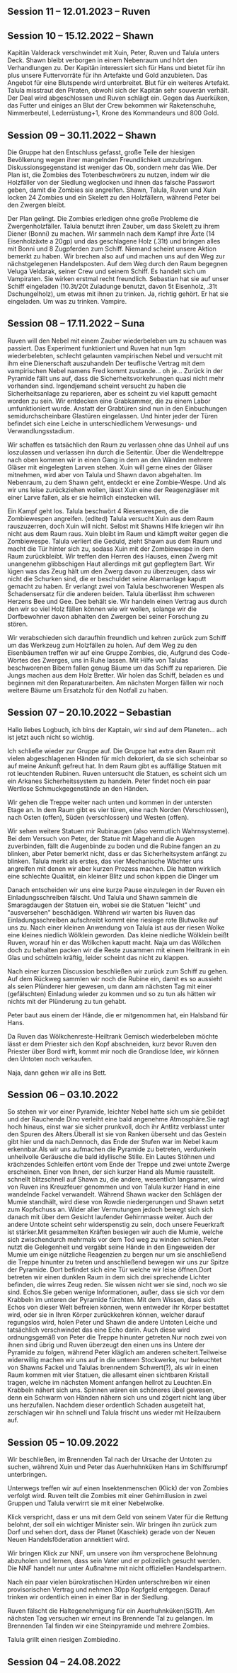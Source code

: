 ## Session 11 – 12.01.2023 – Ruven



## Session 10 – 15.12.2022 – Shawn

Kapitän Valderack verschwindet mit Xuin, Peter, Ruven und Talula unters Deck.
Shawn bleibt verborgen in einem Nebenraum und hört den Verhandlungen zu. 
Der Kapitän interessiert sich für Hans und bietet für ihn plus unsere Futtervorräte für ihn Artefakte und Gold anzubieten.
Das Angebot für eine Blutspende wird unterbreitet. Blut für ein weiteres Artefakt. 
Talula misstraut den Piraten, obwohl sich der Kapitän sehr souverän verhält.
Der Deal wird abgeschlossen und Ruven schlägt ein. 
Gegen das Auerküken, das Futter und einiges an Blut der Crew bekommen wir Raketenschuhe, Nimmerbeutel, Lederrüstung+1, Krone des Kommandeurs und 800 Gold.

## Session 09 – 30.11.2022 – Shawn

Die Gruppe hat den Entschluss gefasst, große Teile der hiesigen Bevölkerung wegen ihrer mangelnden Freundlichkeit umzubringen. Diskussionsgegenstand ist weniger das Ob, sondern mehr das Wie. Der Plan ist, die Zombies des Totenbeschwörers zu nutzen, indem wir die Holzfäller von der Siedlung weglocken und ihnen das falsche Passwort geben, damit die Zombies sie angreifen. Shawn, Talula, Ruven und Xuin locken 24 Zombies und ein Skelett zu den Holzfällern, während Peter bei den Zwergen bleibt. 

Der Plan gelingt. Die Zombies erledigen ohne große Probleme die Zwergenholzfäller. Talula benutzt ihren Zauber, um dass Skelett zu ihrem Diener (Bonni) zu machen. Wir sammeln nach dem Kampf ihre Äxte (14 Eisenholzäxte a 20gp) und das geschlagene Holz (.31t) und bringen alles mit Bonni und 8 Zugpferden zum Schiff. Niemand scheint unsere Aktion bemerkt zu haben.  Wir brechen also auf und machen uns auf den Weg zur nächstgelegenen Handelsposten.  Auf dem Weg durch den Raum begegnen Veluga Veldarak, seiner Crew und seinem Schiff. Es handelt sich um Vampiraten. Sie wirken erstmal recht freundlich. Sebastian hat sie auf unser Schiff eingeladen (10.3t/20t Zuladunge benutzt, davon 5t Eisenholz, .31t Dschungelholz), um etwas mit ihnen zu trinken. Ja, richtig gehört. Er hat sie eingeladen. Um was zu trinken. Vampire.

## Session 08 – 17.11.2022 – Suna

Ruven will den Nebel mit einem Zauber wiederbeleben um zu schauen was passiert. 
Das Experiment funktioniert und Ruven hat nun 1qm wiederbelebten, schlecht gelaunten vampirischen Nebel und versucht mit ihm eine Dienerschaft auszuhandeln
Der teuflische Vertrag mit dem vampirischen Nebel namens Fred kommt zustande... oh je...
Zurück in der Pyramide fällt uns auf, dass die Sicherheitsvorkehrungen quasi nicht mehr vorhanden sind.
Irgendjemand scheint versucht zu haben die Sicherheitsanlage zu reparieren, aber es scheint zu viel kaputt gemacht worden zu sein.
Wir entdecken eine Grabkammer, die zu einem Labor umfunktioniert wurde.
Anstatt der Grabtüren sind nun in den Einbuchungen semidurchscheinbare Glastüren eingelassen. Und hinter jeder der Türen befindet sich eine Leiche in unterschiedlichem Verwesungs- und Verwandlungsstadium.

Wir schaffen es tatsächlich den Raum zu verlassen ohne das Unheil auf uns loszulassen und verlassen ihn durch die Seitentür.
Über die Wendeltreppe nach oben kommen wir in einen Gang in dem an den Wänden mehrere Gläser mit eingelegten Larven stehen. 
Xuin will gerne eines der Gläser mitnehmen, wird aber von Talula und Shawn davon abgehalten.
Im Nebenraum, zu dem Shawn geht, entdeckt er eine Zombie-Wespe. Und als wir uns leise zurückziehen wollen, lässt Xuin eine der Reagenzgläser mit einer Larve fallen, als er sie heimlich einstecken will.

Ein Kampf geht los. Talula beschwört 4 Riesenwespen, die die Zombiewespen angreifen. (edited)
Talula versucht Xuin aus dem Raum rauszuzerren, doch Xuin will nicht. Selbst mit Shawns Hilfe kriegen wir ihn nicht aus dem Raum raus. 
Xuin bleibt im Raum und kämpft weiter gegen die Zombiewespe.
Talula verliert die Geduld, zieht Shawn aus dem Raum und macht die Tür hinter sich zu, sodass Xuin mit der Zombiewespe in dem Raum zurückbleibt.
Wir treffen den Herren des Hauses, einen Zwerg mit unangenehm glibbschigen Haut allerdings mit gut gepflegtem Bart.
Wir lügen was das Zeug hält um den Zwerg davon zu überzeugen, dass wir nicht die Schurken sind, die er beschuldet seine Alarmanlage kaputt gemacht zu haben.
Er verlangt zwei von Talula beschworenen Wespen als Schadensersatz für die anderen beiden. Talula überlässt ihm schweren Herzens Bee und Gee. Dee behält sie.
Wir handeln einen Vertrag aus durch den wir so viel Holz fällen können wie wir wollen, solange wir die Dorfbewohner davon abhalten den Zwergen bei seiner Forschung zu stören. 

Wir verabschieden sich daraufhin freundlich und kehren zurück zum Schiff um das Werkzeug zum Holzfällen zu holen. 
Auf dem Weg zu den Eisenbäumen treffen wir auf eine Gruppe Zombies, die, Aufgrund des Code-Wortes des Zwerges, uns in Ruhe lassen.
Mit Hilfe von Talulas beschworenen Bibern fallen genug Bäume um das Schiff zu reparieren. Die Jungs machen aus dem Holz Bretter. 
Wir holen das Schiff, beladen es und beginnen mit den Reparaturarbeiten.
Am nächsten Morgen fällen wir noch weitere Bäume um Ersatzholz für den Notfall zu haben.


## Session 07 – 20.10.2022 – Sebastian

Hallo liebes Logbuch, ich bins der Kaptain, wir sind auf dem Planeten… ach ist jetzt auch nicht so wichtig.

Ich schließe wieder zur Gruppe auf. Die Gruppe hat extra den Raum mit vielen abgeschlagenen Händen für mich dekoriert, da sie sich scheinbar so auf meine Ankunft gefreut hat. In dem Raum gibt es auffällige Statuen mit rot leuchtenden Rubinen. Ruven untersucht die Statuen, es scheint sich um ein Arkanes Sicherheitssystem zu handeln. Peter findet noch ein paar Wertlose Schmuckgegenstände an den Händen.

Wir gehen die Treppe weiter nach unten und kommen in der untersten Etage an. In dem Raum gibt es vier türen, eine nach Norden (Verschlossen), nach Osten (offen), Süden (verschlossen) und Westen (offen).

Wir sehen weitere Statuen mir Rubinaugen (also vermutlich Wahrnsysteme). Bei dem Versuch von Peter, der Statue mit Magehand die Augen zuverbinden, fällt die Augenbinde zu boden und die Rubine fangen an zu blinken, aber Peter bemerkt nicht, dass er das Sicherheitsystem anfängt zu blinken. Talula merkt als erstes, das vier Mechanische Wächter uns angreifen mit denen wir aber kurzen Prozess machen. Die hatten wirklich eine schlechte Qualität, ein kleiner Blitz und schon kippen die Dinger um

Danach entscheiden wir uns eine kurze Pause einzulegen in der Ruven ein Einladungsschreiben fälscht. Und Talula und Shawn sammeln die Smaragdaugen der Statuen ein, wobei sie die Statuen "leicht" und "ausversehen" beschädigen. Während wir warten bis Ruven das Einladungsschreiben aufschreibt kommt eine riesiege rote Blutwolke auf uns zu. Nach einer kleinen Anwendung von Talula ist aus der riesen Wolke eine kleines niedlich Wölklein geworden. Das kleine niedliche Wölklein beißt Ruven, worauf hin er das Wölkchen kaputt macht. Naja um das Wölkchen doch zu behalten packen wir die Reste zusammen mit einem Heiltrank in ein Glas und schütteln kräftig, leider scheint das nicht zu klappen.

Nach einer kurzen Discussion beschließen wir zurück zum Schiff zu gehen. Auf dem Rückweg sammlen wir noch die Rubine ein, damit es so aussieht als seien Plünderer hier gewesen, um dann am nächsten Tag mit einer (gefälschten) Einladung wieder zu kommen und so zu tun als hätten wir nichts mit der Plünderung zu tun gehabt.

Peter baut aus einem der Hände, die er mitgenommen hat, ein Halsband für Hans.

Da Ruven das Wölkchenreste-Heiltrank Gemisch wiederbeleben möchte lässt er dem Priester sich den Kopf abschneiden, kurz bevor Ruven den Priester über Bord wirft, kommt mir noch die Grandiose Idee, wir können den Untoten noch verkaufen.

Naja, dann gehen wir alle ins Bett.

## Session 06 – 03.10.2022

So stehen wir vor einer Pyramide, leichter Nebel hatte sich um sie gebildet und der Rauchende Dino verleiht eine bald angenehme Atmosphäre.Sie ragt hoch hinaus, einst war sie sicher prunkvoll, doch ihr Antlitz verblasst unter den Spuren des Alters.Überall ist sie von Ranken überseht und das Gestein gibt hier und da nach.Dennoch, das Ende der Stufen war im Nebel kaum erkennbar.Als wir uns aufmachen die Pyramide zu betreten, verdunkeln unheilvolle Geräusche die bald idyllische Stille. Ein Lautes Stöhnen und krächzendes Schleifen ertönt vom Ende der Treppe und zwei untote Zwerge erscheinen. Einer von Ihnen, der sich kurzer Hand als Mumie rausstellt. schnellt blitzschnell auf Shawn zu, die andere, wesentlich langsamer, wird von Ruven ins Kreuzfeuer genommen und von Talula kurzer Hand in eine wandelnde Fackel verwandelt. Während Shawn wacker den Schlägen der Mumie standhält, wird diese von Rowdie niedergerungen und Shawn setzt zum Kopfschuss an. Wider aller Vermutungen jedoch bewegt sich sich danach mit über dem Gesicht laufender Gehirnmasse weiter. Auch der andere Untote scheint sehr widerspenstig zu sein, doch unsere Feuerkraft ist stärker.Mit gesammelten Kräften besiegen wir auch die Mumie, welche sich zwischendurch mehrmals vor dem Tod weg zu winden schien.Peter nutzt die Gelegenheit und vergäbt seine Hände in den Eingeweiden der Mumie um einige nützliche Reagenzien zu bergen nur um sie anschließend die Treppe hinunter zu treten und anschließend bewegen wir uns zur Spitze der Pyramide. Dort befindet sich eine Tür welche wir leise öffnen.Dort betreten wir einen dunklen Raum in dem sich drei sprechende Lichter befinden, die wirres Zeug reden. Sie wissen nicht wer sie sind, noch wo sie sind. Echos.Sie geben wenige Informationen, außer, dass sie sich vor dem Krabbeln im unteren der Pyramide fürchten. Mit dem Wissen, dass sich Echos von dieser Welt befreien können, wenn entweder ihr Körper bestattet wird, oder sie in Ihren Körper zurückkehren können, welcher darauf regungslos wird, holen Peter und Shawn die andere Untoten Leiche und tatsächlich verschwindet das eine Echo darin. Auch diese wird ordnungsgemäß von Peter die Treppe hinunter getreten.Nur noch zwei von ihnen sind übrig und Ruven überzeugt den einen uns ins Untere der Pyramide zu folgen, während Peter kläglich am anderen scheitert.Teilweise widerwillig machen wir uns auf in die unteren Stockwerke, nur beleuchtet von Shawns Fackel und Talulas brennendem Schwert(?), als wir in einen Raum kommen mit vier Statuen, die allesamt einen sichtbaren Kristall tragen, welche im nächsten Moment anfangen hellrot zu Leuchten.Ein Krabbeln nähert sich uns. Spinnen wären ein schöneres übel gewesen, denn ein Schwarm von Händen nähern sich uns und zögert nicht lang über uns herzufallen. Nachdem dieser ordentlich Schaden ausgeteilt hat, zerschlagen wir ihn schnell und Talula frischt uns wieder mit Heilzaubern auf.

## Session 05 – 10.09.2022

Wir beschließen, im Brennenden Tal nach der Ursache der Untoten zu suchen, während Xuin und Peter das Auerhuhnküken Hans im Schiffsrumpf unterbringen.

Unterwegs treffen wir auf einen Insektenmenschen (Klick) der von Zombies verfolgt wird. Ruven teilt die Zombies mit einer Gehirnillusion in zwei Gruppen und Talula verwirrt sie mit einer Nebelwolke.

Klick verspricht, dass er uns mit dem Geld von seinem Vater für die Rettung belohnt, der soll ein wichtiger Minister sein. Wir bringen ihn zurück zum Dorf und sehen dort, dass der Planet (Kaschiek) gerade von der Neuen Neuen Handelsföderation annektiert wird.

Wir bringen Klick zur NNF, um unsere von ihm versprochene Belohnung abzuholen und lernen, dass sein Vater und er polizeilich gesucht werden. Die NNF handelt nur unter Außnahme mit nicht offiziellen Handelspartnern.

Nach ein paar vielen bürokratischen Hürden unterschreiben wir einen provisorischen Vertrag und nehmen 30pp Kopfgeld entgegen. Darauf trinken wir ordentlich einen in einer Bar in der Siedlung.

Ruven fälscht die Haltegenehmigung für ein Auerhuhnküken(SG11). Am nächsten Tag versuchen wir erneut ins Brennende Tal zu gelangen. Im Brennenden Tal finden wir eine Steinpyramide und mehrere Zombies.

Talula grillt einen riesigen Zombiedino.

## Session 04 – 24.08.2022